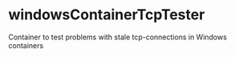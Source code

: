 # windowsContainerTcpTester
Container to test problems with stale tcp-connections in Windows containers
